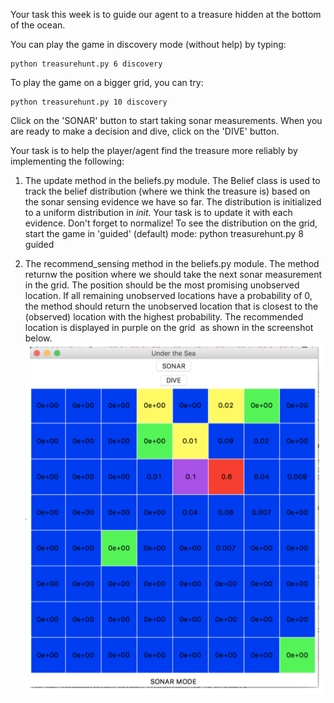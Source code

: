 Your task this week is to guide our agent to a treasure hidden at the bottom of the ocean.

You can play the game in discovery mode (without help) by typing:

	python treasurehunt.py 6 discovery
To play the game on a bigger grid, you can try:

	python treasurehunt.py 10 discovery
Click on the 'SONAR' button to start taking sonar measurements. When you are ready to make a decision and dive, click on the 'DIVE' button.

Your task is to help the player/agent find the treasure more reliably by implementing the following:

1. The update method in the beliefs.py module. The Belief class is used to track the belief distribution (where we think the treasure is) based on the sonar sensing evidence we have so far.
The distribution is initialized to a uniform distribution in _init_. Your task is to update it with each evidence. Don't forget to normalize!
To see the distribution on the grid, start the game in 'guided' (default) mode:
		python treasurehunt.py 8 guided

2. The recommend_sensing method in the beliefs.py module. The method returnw the position where we should take the next sonar measurement in the grid. The position should be the most promising unobserved location. If all remaining unobserved locations have a probability of 0, the method should return the unobserved location that is closest to the (observed) location with the highest probability. The recommended location is displayed in purple on the grid ­ as shown in the screenshot below.
![Screenshot](https://github.com/Itaru7/AI-ML/blob/master/Beliefs/ScreenShot.png)